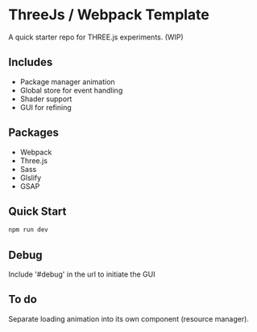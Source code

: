 # ThreeJs / Webpack Template

A quick starter repo for THREE.js experiments. (WIP)

## Includes

-   Package manager animation
-   Global store for event handling
-   Shader support
-   GUI for refining

## Packages

-   Webpack
-   Three.js
-   Sass
-   Glslify
-   GSAP

## Quick Start

```bash
npm run dev
```

## Debug

Include '#debug' in the url to initiate the GUI

## To do

Separate loading animation into its own component (resource manager). 
